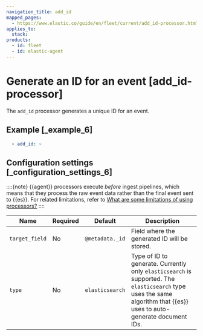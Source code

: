 ```yaml
---
navigation_title: add_id
mapped_pages:
  - https://www.elastic.co/guide/en/fleet/current/add_id-processor.html
applies_to:
  stack:
products:
  - id: fleet
  - id: elastic-agent
---
```


# Generate an ID for an event [add_id-processor]


The `add_id` processor generates a unique ID for an event.


## Example [_example_6]

```yaml
  - add_id: ~
```


## Configuration settings [_configuration_settings_6]

::::{note}
{{agent}} processors execute *before* ingest pipelines, which means that they process the raw event data rather than the final event sent to {{es}}. For related limitations, refer to [What are some limitations of using processors?](/reference/fleet/agent-processors.md#limitations)
::::


| Name | Required | Default | Description |
| --- | --- | --- | --- |
| `target_field` | No | `@metadata._id` | Field where the generated ID will be stored. |
| `type` | No | `elasticsearch` | Type of ID to generate. Currently only `elasticsearch` is supported. The `elasticsearch` type uses the same algorithm that {{es}} uses to auto-generate document IDs. |

